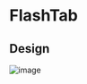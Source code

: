 # FlashTab
 
## Design
![image](https://user-images.githubusercontent.com/77421835/190907091-0bc67b35-09c7-4fdb-bbf8-f57973021491.png)
